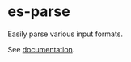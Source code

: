 # es-parse
Easily parse various input formats.

See [documentation](https://doc.esdoc.org/github.com/aureooms/es-parse).
